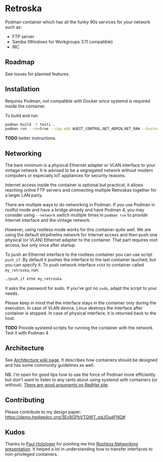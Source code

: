 # Retroska

Podman container which has all the funky 90s services for your network
such as:

* FTP server
* Samba (Windows for Workgroups 3.11 compatible)
* IRC

## Roadmap

See issues for planned features.

## Installation

Requires Podman, not compatible with Docker since systemd is required
inside the container.

To build and run:

```sh
podman build -t testi .
podman run --rm=true --cap-add AUDIT_CONTROL,NET_ADMIN,NET_RAW --hostname retroska -v retro:/mnt -e RETRO_WORKGROUP=RETRO -ti testi
```

**TODO** better instructions.

## Networking

The bare minimum is a physical Ethernet adapter or VLAN interface to
your vintage network. It is advised to be a segregated network without
modern computers or especially IoT appliances for security reasons.

Internet access inside the container is optional but practical; it
allows reaching online FTP servers and connecting multiple Retroskas
together for a larger LAN party.

There are multiple ways to do networking in Podman. If you use Podman
in rootful mode and have a bridge already and have Podman 4, you may
consider using `--network` switch multiple times in `podman run` to
provide Internet interface and the vintage network.

However, using rootless mode works for this container quite well. We
are using the default slirp4netns network for Internet access and then
push one physical (or VLAN) Ethernet adapter to the container. That
part requires root access, but only once after startup.

To push an Ethernet interface to the rootless container you can use
script `push_if`. By default it pushes the interface to the last
container lauched, but you can specify it. To push network interface
`ethX` to container called `my_retroska`, run:

```sh
./push_if ethX my_retroska
```

It asks the password for sudo. If you've got no `sudo`, adapt the
script to your needs.

Please keep in mind that the interface stays in the container only
during the execution. In case of VLAN device, Linux destroys the
interface after container is stopped. In case of physical interface,
it is returned back to the host.

**TODO** Provide systemd scripts for running the container with the
network. Test it with Podman 4

## Architecture

See [Architecture wiki
page](https://github.com/zouppen/retroska/wiki/Architecture). It
describes how containers should be designed and has some community
guidelines as well.

NB. I'm open for good tips how to use the force of Podman more
efficiently but don't want to listen to any rants about using systemd
with containers (or without).
[There are good arguments on RedHat site](https://developers.redhat.com/blog/2019/04/24/how-to-run-systemd-in-a-container#enter_podman).

## Contributing

Please contribute to my design paper: https://demo.hedgedoc.org/3Ev8GPbVTQWT_pdJOudFNQ#

## Kudos

Thanks to [Paul Holzinger](https://github.com/Luap99) for pointing me
this [Rootless Networking
presentation](https://podman.io/community/meeting/notes/2021-10-05/Podman-Rootless-Networking.pdf). It
helped a lot in understanding how to transfer interfaces to
non-privileged containers.
